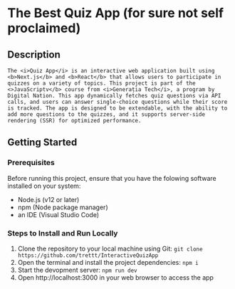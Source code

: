 # The Best Quiz App (for sure not self proclaimed)

## Description

    The <i>Quiz App</i> is an interactive web application built using <b>Next.js</b> and <b>React</b> that allows users to participate in quizzes on a variety of topics. This project is part of the <>JavaScriptv</b> course from <i>Generația Tech</i>, a program by Digital Nation. This app dynamically fetches quiz questions via API calls, and users can answer single-choice questions while their score is tracked. The app is designed to be extendable, with the ability to add more questions to the quizzes, and it supports server-side rendering (SSR) for optimized performance.

## Getting Started

### Prerequisites

Before running this project, ensure that you have the folowing software installed on your system:

- Node.js (v12 or later)
- npm (Node package manager)
- an IDE (Visual Studio Code)

### Steps to Install and Run Locally

1. Clone the repository to your local machine using Git:
   `git clone https://github.com/trettt/InteractiveQuizApp`
2. Open the terminal and install the project dependencies:
   `npm i`
3. Start the devopment server:
   `npm run dev`
4. Open http://localhost:3000 in your web browser to access the app
